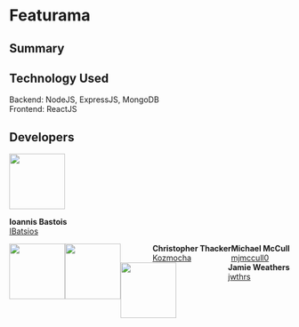 # Featurama

## Summary

## Technology Used
Backend: NodeJS, ExpressJS, MongoDB 
<br>
Frontend: ReactJS

## Developers
<div>
    <div>
            <a href="https://github.com/IBatsios">
                <img src="https://avatars3.githubusercontent.com/u/19176974?s=460&v=4" width="100" height="100">
            </a>
        <p>
            <b>Ioannis Bastois</b><br>
            <a href="https://github.com/IBatsios">IBatsios</a>
        </P>
    </div>
    <div>
        <a href="https://github.com/mjmccull0">
            <img style="float:left" src="https://avatars1.githubusercontent.com/u/42848059?s=460&v=4" width="100" height="100"/>
        </a>
        <div style="float:right">
        <b>Michael McCull</b><br>
        <a href="https://github.com/mjmccull0">mjmccull0</a>
        </div>
    </div>
    <div>
        <a href="https://github.com/Kozmocha">
            <img style="float:left" src="https://avatars0.githubusercontent.com/u/24241518?s=460&v=4" width="100" height="100"/>
        </a>
        <div style="float:right">
        <b>Christopher Thacker</b><br>
        <a href="https://github.com/Kozmocha">Kozmocha</a>
        </div>
    </div>
    <div>
        <a href="https://github.com/jwthrs">
            <img style="float:left" src="https://avatars3.githubusercontent.com/u/26640295?s=460&v=4" width="100" height="100"/>
        </a>
        <div style="float:right">
        <b>Jamie Weathers</b><br>
        <a href="https://github.com/jwthrs">jwthrs</a>
        </div>
    </div>

</div> 

